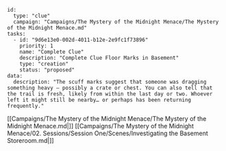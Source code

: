 
```RpgManager4
id: 
  type: "clue"
  campaign: "Campaigns/The Mystery of the Midnight Menace/The Mystery of the Midnight Menace.md"
tasks: 
  - id: "9d6e13e0-002d-4011-b12e-2e9fc1f73896"
    priority: 1
    name: "Complete Clue"
    description: "Complete Clue Floor Marks in Basement"
    type: "creation"
    status: "proposed"
data: 
  description: "The scuff marks suggest that someone was dragging something heavy — possibly a crate or chest. You can also tell that the trail is fresh, likely from within the last day or two. Whoever left it might still be nearby… or perhaps has been returning frequently."
```


[[Campaigns/The Mystery of the Midnight Menace/The Mystery of the Midnight Menace.md|]]
[[Campaigns/The Mystery of the Midnight Menace/02. Sessions/Session One/Scenes/Investigating the Basement Storeroom.md|]]